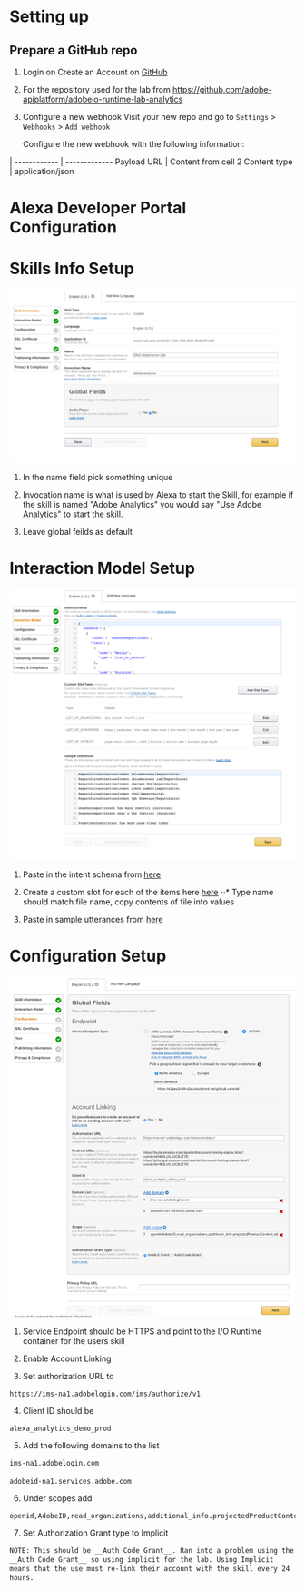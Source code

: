 # Setting up

## Prepare a GitHub repo

1. Login on Create an Account on [GitHub](https://github.com)
2. For the repository used for the lab from https://github.com/adobe-apiplatform/adobeio-runtime-lab-analytics
3. Configure a new webhook
   Visit your new repo and go to `Settings` > `Webhooks` > `Add webhook`
   
   Configure the new webhook with the following information:
   
 | 
------------ | -------------
Payload URL | Content from cell 2
Content type | application/json
   
 
# Alexa Developer Portal Configuration

# Skills Info Setup
![Skills Info](./readmeAssets/skills_info.png?raw=true )

1. In the name field pick something unique

2. Invocation name is what is used by Alexa to start the Skill, for example if the skill is named "Adobe Analytics" you would say "Use Adobe Analytics" to start the skill.

3. Leave global feilds as default


# Interaction Model Setup
![Interaction Model Setup](./readmeAssets/interaction_model.png?raw=true )

1. Paste in the intent schema from [here](./IntentSchema.json)

2. Create a custom slot for each of the items here [here](./customSlotTypes)
⋅⋅* Type name should match file name, copy contents of file into values

1. Paste in sample utterances from [here](./SampleUtterances.txt)

# Configuration Setup
![Configuration](./readmeAssets/configuration.png?raw=true )

1. Service Endpoint should be HTTPS and point to the I/O Runtime container for the users skill

2. Enable Account Linking

3. Set authorization URL to 
```
https://ims-na1.adobelogin.com/ims/authorize/v1
```

4. Client ID should be 
```
alexa_analytics_demo_prod
```

5. Add the following domains to the list
```
ims-na1.adobelogin.com

adobeid-na1.services.adobe.com
```

6. Under scopes add
```
openid,AdobeID,read_organizations,additional_info.projectedProductContext,additional_info.job_function,session
```

7. Set Authorization Grant type to Implicit
```
NOTE: This should be __Auth Code Grant__. Ran into a problem using the __Auth Code Grant__ so using implicit for the lab. Using Implicit means that the use must re-link their account with the skill every 24 hours.
```
